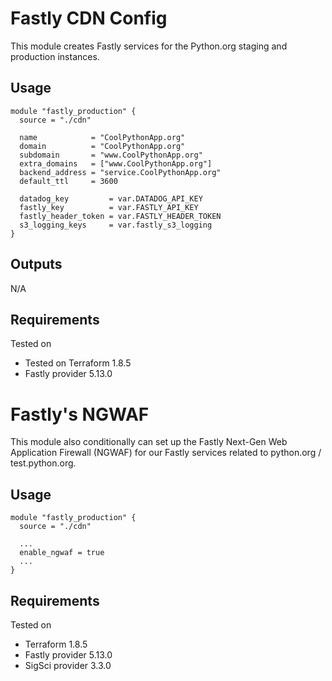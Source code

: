 # Fastly CDN Config

This module creates Fastly services for the Python.org staging and production instances.

## Usage

```hcl
module "fastly_production" {
  source = "./cdn"

  name            = "CoolPythonApp.org"
  domain          = "CoolPythonApp.org"
  subdomain       = "www.CoolPythonApp.org"
  extra_domains   = ["www.CoolPythonApp.org"]
  backend_address = "service.CoolPythonApp.org"
  default_ttl     = 3600

  datadog_key         = var.DATADOG_API_KEY
  fastly_key          = var.FASTLY_API_KEY
  fastly_header_token = var.FASTLY_HEADER_TOKEN
  s3_logging_keys     = var.fastly_s3_logging
}
```

## Outputs

N/A

## Requirements

Tested on 
- Tested on Terraform 1.8.5
- Fastly provider 5.13.0

# Fastly's NGWAF

This module also conditionally can set up the Fastly Next-Gen Web Application Firewall (NGWAF) 
for our Fastly services related to python.org / test.python.org. 

## Usage

```hcl
module "fastly_production" {
  source = "./cdn"

  ...
  enable_ngwaf = true
  ...
}
```

## Requirements

Tested on
- Terraform 1.8.5
- Fastly provider 5.13.0
- SigSci provider 3.3.0